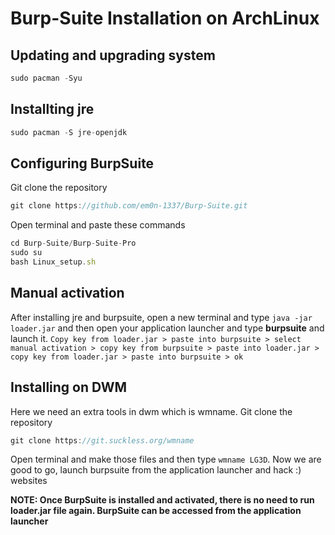 # Burp-Suite Installation on ArchLinux

## Updating and upgrading system
```javascript
sudo pacman -Syu
```

## Installting jre
```javascript
sudo pacman -S jre-openjdk
```

## Configuring BurpSuite
Git clone the repository
```javascript
git clone https://github.com/em0n-1337/Burp-Suite.git
```

Open terminal and paste these commands
```javascript
cd Burp-Suite/Burp-Suite-Pro
sudo su
bash Linux_setup.sh
```


## Manual activation
After installing jre and burpsuite, open a new terminal and type ```java -jar loader.jar``` and then open your application launcher and type **burpsuite** and launch it. ```Copy key from loader.jar > paste into burpsuite > select manual activation > copy key from burpsuite > paste into loader.jar > copy key from loader.jar > paste into burpsuite > ok``` 


## Installing on DWM
Here we need an extra tools in dwm which is wmname. Git clone the repository
```javascript
git clone https://git.suckless.org/wmname
```

Open terminal and make those files and then type ```wmname LG3D```. Now we are good to go, launch burpsuite from the application launcher and hack :) websites


**NOTE: Once BurpSuite is installed and activated, there is no need to run loader.jar file again. BurpSuite can be accessed from the application launcher**
